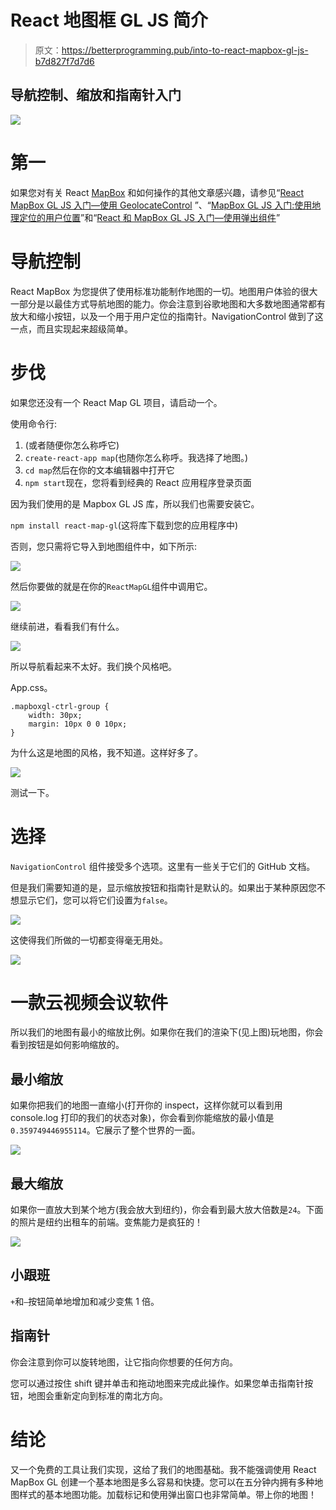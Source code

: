 # React 地图框 GL JS 简介

> 原文：<https://betterprogramming.pub/into-to-react-mapbox-gl-js-b7d827f7d7d6>

## 导航控制、缩放和指南针入门

![](img/a80bf7e598c47101495647c9a3024883.png)

# 第一

如果您对有关 React [MapBox](https://docs.mapbox.com/mapbox-gl-js/api/) 和如何操作的其他文章感兴趣，请参见“[React MapBox GL JS 入门—使用 GeolocateControl](https://medium.com/better-programming/react-mapbox-gl-js-getting-started-with-geolocatecontrol-18c08a5410d) ”、“[MapBox GL JS 入门:使用地理定位的用户位置](https://medium.com/better-programming/getting-started-with-mapbox-gl-js-user-location-with-geolocation-f32c3e323526)”和“[React 和 MapBox GL JS 入门—使用弹出组件](https://medium.com/better-programming/getting-started-with-react-and-mapbox-gl-js-using-popup-component-with-marker-d76c72824423)”

# 导航控制

React MapBox 为您提供了使用标准功能制作地图的一切。地图用户体验的很大一部分是以最佳方式导航地图的能力。你会注意到谷歌地图和大多数地图通常都有放大和缩小按钮，以及一个用于用户定位的指南针。NavigationControl 做到了这一点，而且实现起来超级简单。

# 步伐

如果您还没有一个 React Map GL 项目，请启动一个。

使用命令行:

1.  (或者随便你怎么称呼它)
2.  `create-react-app map`(也随你怎么称呼。我选择了地图。)
3.  `cd map`然后在你的文本编辑器中打开它
4.  `npm start`现在，您将看到经典的 React 应用程序登录页面

因为我们使用的是 Mapbox GL JS 库，所以我们也需要安装它。

`npm install react-map-gl`(这将库下载到您的应用程序中)

否则，您只需将它导入到地图组件中，如下所示:

![](img/0b4f04892144c0cbf6805ffb9546ed2b.png)

然后你要做的就是在你的`ReactMapGL`组件中调用它。

![](img/155973ccf8b9014518ffa3aee0bb4797.png)

继续前进，看看我们有什么。

![](img/bbc9c6243c17091bf1567f505fb52af5.png)

所以导航看起来不太好。我们换个风格吧。

App.css。

```
.mapboxgl-ctrl-group {
    width: 30px;
    margin: 10px 0 0 10px;
}
```

为什么这是地图的风格，我不知道。这样好多了。

![](img/6c3e073d3a635a070ea0a4b72a4fca39.png)

测试一下。

# 选择

`NavigationControl` 组件接受多个选项。这里有一些关于它们的 GitHub 文档。

但是我们需要知道的是，显示缩放按钮和指南针是默认的。如果出于某种原因您不想显示它们，您可以将它们设置为`false`。

![](img/3a6160eacbe6c13bab545e3c22fe5b25.png)

这使得我们所做的一切都变得毫无用处。

![](img/b18771c1dada38ca2e72632c62fa9c19.png)

# 一款云视频会议软件

所以我们的地图有最小的缩放比例。如果你在我们的渲染下(见上图)玩地图，你会看到按钮是如何影响缩放的。

## 最小缩放

如果你把我们的地图一直缩小(打开你的 inspect，这样你就可以看到用 console.log 打印的我们的状态对象)，你会看到你能缩放的最小值是`0.359749446955114`。它展示了整个世界的一面。

![](img/5565b60c6703f62a5696458cf2e15aa8.png)

## 最大缩放

如果你一直放大到某个地方(我会放大到纽约)，你会看到最大放大倍数是`24`。下面的照片是纽约出租车的前端。变焦能力是疯狂的！

![](img/6676742a6934bcbb5a49cfb922cc9de7.png)

## 小跟班

`+`和`—`按钮简单地增加和减少变焦 1 倍。

## 指南针

你会注意到你可以旋转地图，让它指向你想要的任何方向。

您可以通过按住 shift 键并单击和拖动地图来完成此操作。如果您单击指南针按钮，地图会重新定向到标准的南北方向。

# 结论

又一个免费的工具让我们实现，这给了我们的地图基础。我不能强调使用 React MapBox GL 创建一个基本地图是多么容易和快捷。您可以在五分钟内拥有多种地图样式的基本地图功能。加载标记和使用弹出窗口也非常简单。带上你的地图！